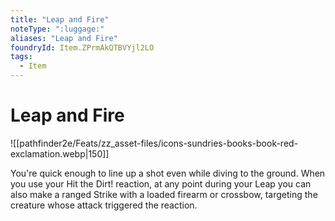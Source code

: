 ```yaml
---
title: "Leap and Fire"
noteType: ":luggage:"
aliases: "Leap and Fire"
foundryId: Item.ZPrmAkQTBVYjl2LO
tags:
  - Item
---
```


# Leap and Fire
![[pathfinder2e/Feats/zz_asset-files/icons-sundries-books-book-red-exclamation.webp|150]]

You're quick enough to line up a shot even while diving to the ground. When you use your Hit the Dirt! reaction, at any point during your Leap you can also make a ranged Strike with a loaded firearm or crossbow, targeting the creature whose attack triggered the reaction.
